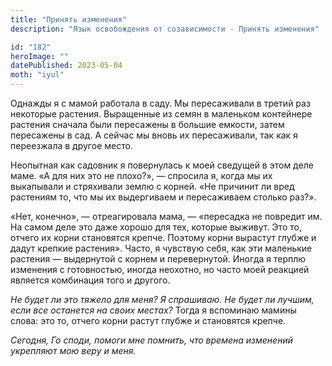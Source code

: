 ```yaml
---
title: "Принять изменения"
description: "Язык освобождения от созависимости - Принять изменения"

id: "182"
heroImage: ""
datePublished: 2023-05-04
moth: "iyul"
---
```


Однажды я с мамой работала в саду. Мы пересаживали в третий раз некоторые
растения. Выращенные из семян в маленьком контейнере растения сначала были
пересажены в большие емкости, затем пересажены в сад. А сейчас мы вновь их
пересаживали, так как я переезжала в другое место.

Неопытная как садовник я повернулась к моей сведущей в этом деле маме. «А для
них это не плохо?», — спросила я, когда мы их выкапывали и стряхивали землю с
корней. «Не причинит ли вред растениям то, что мы их выдергиваем и
пересаживаем столько раз?».

«Нет, конечно», — отреагировала мама, — «пересадка не повредит им. На самом
деле это даже хорошо для тех, которые выживут. Это то, отчего их корни
становятся крепче. Поэтому корни вырастут глубже и дадут крепкие растения».
Часто, я чувствую себя, как эти маленькие растения — выдернутой с корнем и
перевернутой. Иногда я терплю изменения с готовностью, иногда неохотно, но
часто моей реакцией является комбинация того и другого.

_Не будет ли это тяжело для меня? Я спрашиваю. Не будет ли лучшим, если все
останется на своих местах?_ Тогда я вспоминаю мамины слова: это то, отчего
корни растут глубже и становятся крепче.

_Сегодня,_ _Го_ _споди,_ _помоги_ _мне_ _помнить,_ _что_ _времена_ _изменений_
_укрепляют_ _мою_ _веру_ _и_ _меня._
